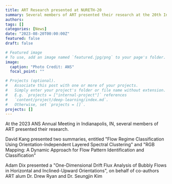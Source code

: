 ```yaml
---
title: ART Research presented at NURETH-20
summary: Several members of ART presented their research at the 20th International Topical Meeting on Nuclear Reactor Thermal Hydraulics (NURETH-20) Meeting in Washington, D.C.
authors:
tags: []
categories: [News]
date: "2023-08-20T00:00:00Z"
featured: false
draft: false

# Featured image
# To use, add an image named `featured.jpg/png` to your page's folder. 
image:
  caption: "Photo Credit: ANS"
  focal_point: ""

# Projects (optional).
#   Associate this post with one or more of your projects.
#   Simply enter your project's folder or file name without extension.
#   E.g. `projects = ["internal-project"]` references 
#   `content/project/deep-learning/index.md`.
#   Otherwise, set `projects = []`.
projects: []
---
```


At the 2023 ANS Annual Meeting in Indianapolis, IN, several members of ART presented their research.

David Kang presented two summaries, entitled "Flow Regime Classification Using Orientation-Independent Layered Spectral Clustering" and "RGB Mapping: A Dynamic Approach for Flow Pattern Identification and Classification"

Adam Dix presented a "One-Dimensional Drift Flux Analysis of Bubbly Flows in Horizontal and Inclined-Upward Orientations", on behalf of co-authors ART alum Dr. Drew Ryan and Dr. Seungjin Kim
